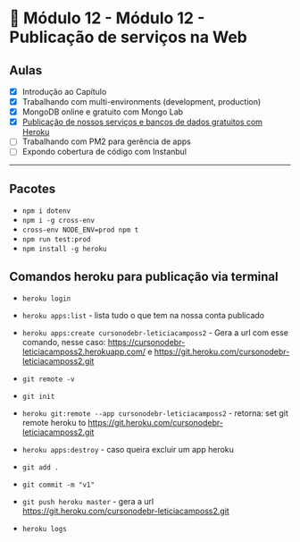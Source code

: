 # 🤯 Módulo 12 - Módulo 12 - Publicação de serviços na Web

## Aulas

- [x] Introdução ao Capítulo
- [x] Trabalhando com multi-environments (development, production)
- [x] MongoDB online e gratuito com Mongo Lab
- [x] [Publicação de nossos serviços e bancos de dados gratuitos com Heroku](./app-heroku)
- [ ] Trabalhando com PM2 para gerência de apps
- [ ] Expondo cobertura de código com Instanbul

***

## Pacotes

- `npm i dotenv`
- `npm i -g cross-env`
- `cross-env NODE_ENV=prod npm t`
- `npm run test:prod`
- `npm install -g heroku`

## Comandos heroku para publicação via terminal

- `heroku login`
- `heroku apps:list` - lista tudo o que tem na nossa conta publicado
- `heroku apps:create cursonodebr-leticiacamposs2` - Gera a url com esse comando, nesse caso: https://cursonodebr-leticiacamposs2.herokuapp.com/ e https://git.heroku.com/cursonodebr-leticiacamposs2.git
- `git remote -v`
- `git init`  
- `heroku git:remote --app cursonodebr-leticiacamposs2` - retorna: set git remote heroku to https://git.heroku.com/cursonodebr-leticiacamposs2.git
- `heroku apps:destroy` - caso queira excluir um app heroku 

- `git add .`
- `git commit -m "v1"` 
- `git push heroku master` - gera a url https://git.heroku.com/cursonodebr-leticiacamposs2.git
- `heroku logs` 